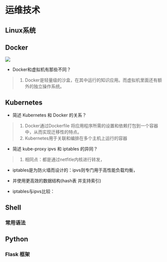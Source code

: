# 运维技术

## Linux系统

## Docker

![](2022-07-25-17-54-00.png)

+ Docker和虚拟机有那些不同？

>1. Docker是轻量级的沙盒，在其中运行的知识应用。而虚拟机里面还有额外的独立操作系统。

## Kubernetes

+ 简述 Kubernetes 和 Docker 的关系？

> 1. Docker通过Dockerfile 将应用程序所需的设置和依赖打包到一个容器中，从而实现迁移性的特点。
> 2. Kubernetes用于关联和编排在多个主机上运行的容器

+ 简述 kube-proxy ipvs 和 iptables 的异同？

> 1. 相同点：都是通过netfitle内核进行转发，

+ iptables是为防火墙而设计的：ipvs则专门用于高性能负载均衡，

+ 并使用更高效的数据结构(hash表 并支持索引)

+ iptables与ipvs比较：

## Shell

### 常用语法

## Python

### Flask 框架
